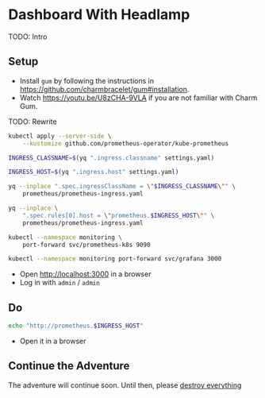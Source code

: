 # Dashboard With Headlamp

TODO: Intro

## Setup

* Install `gum` by following the instructions in https://github.com/charmbracelet/gum#installation.
* Watch https://youtu.be/U8zCHA-9VLA if you are not familiar with Charm Gum.

TODO: Rewrite

```bash
kubectl apply --server-side \
    --kustomize github.com/prometheus-operator/kube-prometheus

INGRESS_CLASSNAME=$(yq ".ingress.classname" settings.yaml)

INGRESS_HOST=$(yq ".ingress.host" settings.yaml)

yq --inplace ".spec.ingressClassName = \"$INGRESS_CLASSNAME\"" \
    prometheus/prometheus-ingress.yaml

yq --inplace \
    ".spec.rules[0].host = \"prometheus.$INGRESS_HOST\"" \
    prometheus/prometheus-ingress.yaml

kubectl --namespace monitoring \
    port-forward svc/prometheus-k8s 9090

kubectl --namespace monitoring port-forward svc/grafana 3000
```

* Open [http://localhost:3000](http://localhost:3000) in a browser
* Log in with `admin` / `admin`

## Do

```bash
echo "http://prometheus.$INGRESS_HOST"
```

* Open it in a browser

## Continue the Adventure

The adventure will continue soon. Until then, please [destroy everything](../destroy/observability.md)
